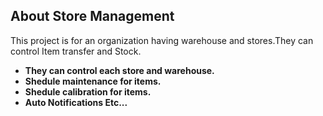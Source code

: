  
## About Store Management
This project is for an organization having warehouse and stores.They can control Item transfer and Stock. 
- **They can control each store and warehouse.**
- **Shedule maintenance for items.**
- **Shedule calibration for items.**
- **Auto Notifications  Etc...**
 
 
 
